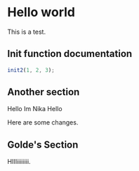 # Hello world

This is a test.

## Init function documentation

```js
init2(1, 2, 3);
```

## Another section

Hello   Im Nika
Hello

Here are some changes.

## Golde's Section

HIIIiiiiiiii.
